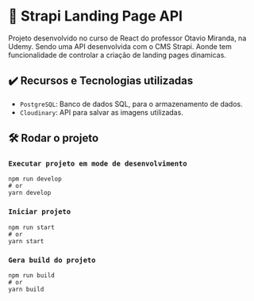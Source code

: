 # 🚀 Strapi Landing Page API

Projeto desenvolvido no curso de React do professor Otavio Miranda, na Udemy. Sendo uma API desenvolvida com o CMS Strapi. Aonde tem funcionalidade de controlar a criação de landing pages dinamicas.

## ✔️ Recursos e Tecnologias utilizadas

- `PostgreSQL`: Banco de dados SQL, para o armazenamento de dados.
- `Cloudinary`: API para salvar as imagens utilizadas.

## 🛠️ Rodar o projeto

### `Executar projeto em mode de desenvolvimento`

```
npm run develop
# or
yarn develop
```

### `Iniciar projeto`

```
npm run start
# or
yarn start
```

### `Gera build do projeto`

```
npm run build
# or
yarn build
```
